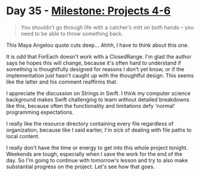 # Day 35 - [Milestone: Projects 4-6](https://www.hackingwithswift.com/100/swiftui/35)

> You shouldn’t go through life with a catcher’s mitt on both hands – you need to be able to throw something back.

This Maya Angelou quote cuts deep... Ahhh, I have to think about this one.

It is odd that ForEach doesn't work with a ClosedRange. I'm glad the author says he hopes this will change, because it's often hard to understand if something is thoughtfully designed for reasons I don't yet know, or if the implementation just hasn't caught up with the thoughtful design. This seems like the latter and his comment reaffirms that.

I appreciate the discussion on Strings in Swift. I think my computer science background makes Swift challenging to learn without detailed breakdowns like this, because often the functionality and limitations defy 'normal' programming expectations.

I really like the resource directory containing every file regardless of organization, because like I said earlier, I'm sick of dealing with file paths to local content.

I really don't have the time or energy to get into this whole project tonight. Weekends are tough, especially when I save the work for the end of the day. So I'm going to continue with tomorrow's lesson and try to also make substantial progress on the project. Let's see how that goes.
